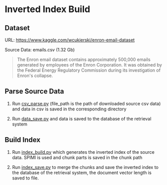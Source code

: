 # Inverted Index Build

## Dataset

URL: https://www.kaggle.com/wcukierski/enron-email-dataset

Source Data: emails.csv (1.32 Gb)

> The Enron email dataset contains approximately 500,000 emails generated by employees of the Enron Corporation. It was obtained by the Federal Energy Regulatory Commission during its investigation of Enron's collapse.

## Parse Source Data

1. Run [csv_parse.py](csv_parse.py) (file_path is the path of downloaded source csv data) and data in csv is saved in the corresponding directory

2. Run [data_save.py](data_save.py) and data is saved to the database of the retrieval system
   
## Build Index

1. Run [index_build.py](index_build.py) which generates the inverted index of the source data. SPIMI is used and chunk parts is saved in the chunk path

2. Run [index_save.py](index_save.py) to merge the chunks and save the inverted index to the database of the retrieval system, the document vector length is saved to file.